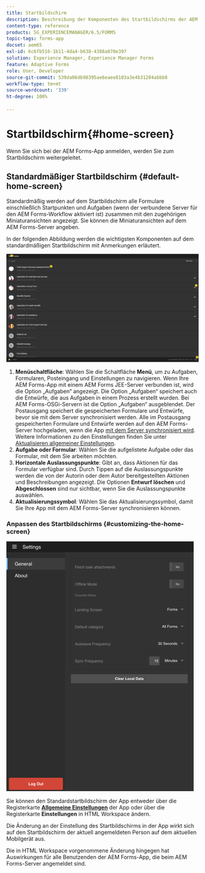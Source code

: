 ```yaml
---
title: Startbildschirm
description: Beschreibung der Komponenten des Startbildschirms der AEM Forms-App
content-type: reference
products: SG_EXPERIENCEMANAGER/6.5/FORMS
topic-tags: forms-app
docset: aem65
exl-id: 6c6fb516-1b11-4da4-b638-4388a070e397
solution: Experience Manager, Experience Manager Forms
feature: Adaptive Forms
role: User, Developer
source-git-commit: 539da06db98395ae6eaee8103a3e4b31204abbb8
workflow-type: tm+mt
source-wordcount: '339'
ht-degree: 100%

---
```


# Startbildschirm{#home-screen}

Wenn Sie sich bei der AEM Forms-App anmelden, werden Sie zum Startbildschirm weitergeleitet.

## Standardmäßiger Startbildschirm {#default-home-screen}

Standardmäßig werden auf dem Startbildschirm alle Formulare einschließlich Startpunkten und Aufgaben (wenn der verbundene Server für den AEM Forms-Workflow aktiviert ist) zusammen mit den zugehörigen Miniaturansichten angezeigt. Sie können die Miniaturansichten auf dem AEM Forms-Server angeben.

In der folgenden Abbildung werden die wichtigsten Komponenten auf dem standardmäßigen Startbildschirm mit Anmerkungen erläutert.

![Startbildschirm der Forms-App](assets/home-screen-1.png)

<!--Click to enlarge

![home-screen-1-1](assets/home-screen-1-1.png)-->

1. **Menüschaltfläche**: Wählen Sie die Schaltfläche **Menü**, um zu Aufgaben, Formularen, Posteingang und Einstellungen zu navigieren. Wenn Ihre AEM Forms-App mit einem AEM Forms JEE-Server verbunden ist, wird die Option „Aufgaben“ angezeigt. Die Option „Aufgaben“ speichert auch die Entwürfe, die aus Aufgaben in einem Prozess erstellt wurden. Bei AEM Forms-OSGi-Servern ist die Option „Aufgaben“ ausgeblendet. Der Postausgang speichert die gespeicherten Formulare und Entwürfe, bevor sie mit dem Server synchronisiert werden. Alle im Postausgang gespeicherten Formulare und Entwürfe werden auf den AEM Forms-Server hochgeladen, wenn die App [mit dem Server synchronisiert wird](../../forms/using/sync-app.md). Weitere Informationen zu den Einstellungen finden Sie unter [Aktualisieren allgemeiner Einstellungen](../../forms/using/update-general-settings.md).
1. **Aufgabe oder Formular**: Wählen Sie die aufgelistete Aufgabe oder das Formular, mit dem Sie arbeiten möchten.
1. **Horizontale Auslassungspunkte**: Gibt an, dass Aktionen für das Formular verfügbar sind. Durch Tippen auf die Auslassungspunkte werden die von der Autorin oder dem Autor bereitgestellten Aktionen und Beschreibungen angezeigt. Die Optionen **Entwurf löschen** und **Abgeschlossen** sind nur sichtbar, wenn Sie die Auslassungspunkte auswählen.
1. **Aktualisierungssymbol**: Wählen Sie das Aktualisierungssymbol, damit Sie Ihre App mit dem AEM Forms-Server synchronisieren können.

### Anpassen des Startbildschirms {#customizing-the-home-screen}

![Allgemeine Einstellungen](assets/gen-settings.png)

Sie können den Standardstartbildschirm der App entweder über die Registerkarte **[Allgemeine Einstellungen](../../forms/using/update-general-settings.md)** der App oder über die Registerkarte **Einstellungen** in HTML Workspace ändern.

Die Änderung an der Einstellung des Startbildschirms in der App wirkt sich auf den Startbildschirm der aktuell angemeldeten Person auf dem aktuellen Mobilgerät aus.

Die in HTML Workspace vorgenommene Änderung hingegen hat Auswirkungen für alle Benutzenden der AEM Forms-App, die beim AEM Forms-Server angemeldet sind.
